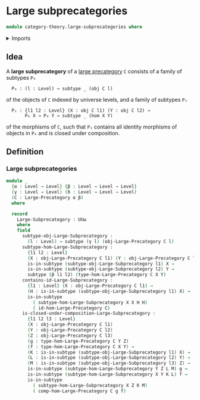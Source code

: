 # Large subprecategories

```agda
module category-theory.large-subprecategories where
```

<details><summary>Imports</summary>

```agda
open import category-theory.large-precategories

open import foundation.subtypes
open import foundation.universe-levels
```

</details>

## Idea

A **large subprecategory** of a [large precategory](category-theory.large-precategories.md) `C` consists of a family of subtypes `P₀`

```text
  P₀ : (l : Level) → subtype _ (obj C l)
```

of the objects of `C` indexed by universe levels, and a family of subtypes `P₁`

```text
  P₁ : {l1 l2 : Level} (X : obj C l1) (Y : obj C l2) →
       P₀ X → P₀ Y → subtype _ (hom X Y)
```

of the morphisms of `C`, such that `P₁` contains all identity morphisms of objects in `P₀` and is closed under composition.

## Definition

### Large subprecategories

```agda
module _
  {α : Level → Level} {β : Level → Level → Level}
  (γ : Level → Level) (δ : Level → Level → Level)
  (C : Large-Precategory α β)
  where

  record
    Large-Subprecategory : UUω
    where
    field
      subtype-obj-Large-Subprecategory :
        (l : Level) → subtype (γ l) (obj-Large-Precategory C l)
      subtype-hom-Large-Subprecategory :
        {l1 l2 : Level}
        (X : obj-Large-Precategory C l1) (Y : obj-Large-Precategory C l2) →
        is-in-subtype (subtype-obj-Large-Subprecategory l1) X →
        is-in-subtype (subtype-obj-Large-Subprecategory l2) Y →
        subtype (β l1 l2) (type-hom-Large-Precategory C X Y)
      contains-id-Large-Subprecategory :
        {l1 : Level} (X : obj-Large-Precategory C l1) →
        (H : is-in-subtype (subtype-obj-Large-Subprecategory l1) X) →
        is-in-subtype
          ( subtype-hom-Large-Subprecategory X X H H)
          ( id-hom-Large-Precategory C)
      is-closed-under-composition-Large-Subprecategory :
        {l1 l2 l3 : Level}
        (X : obj-Large-Precategory C l1)
        (Y : obj-Large-Precategory C l2)
        (Z : obj-Large-Precategory C l3)
        (g : type-hom-Large-Precategory C Y Z)
        (f : type-hom-Large-Precategory C X Y) →
        (K : is-in-subtype (subtype-obj-Large-Subprecategory l1) X) →
        (L : is-in-subtype (subtype-obj-Large-Subprecategory l2) Y) →
        (M : is-in-subtype (subtype-obj-Large-Subprecategory l3) Z) →
        is-in-subtype (subtype-hom-Large-Subprecategory Y Z L M) g →
        is-in-subtype (subtype-hom-Large-Subprecategory X Y K L) f →
        is-in-subtype
          ( subtype-hom-Large-Subprecategory X Z K M)
          ( comp-hom-Large-Precategory C g f)
```
